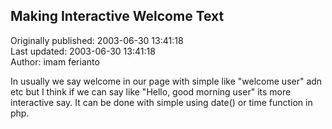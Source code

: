 ## Making Interactive Welcome Text  
Originally published: 2003-06-30 13:41:18  
Last updated: 2003-06-30 13:41:18  
Author: imam ferianto  
  
In usually we say welcome in our page with simple like "welcome user" adn etc
but I think if we can say like "Hello, good morning user" its more interactive say. It can be done with simple using date() or time function in php.